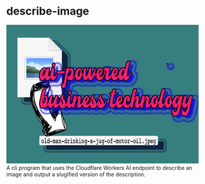 # describe-image
![](./logo.png)
A cli program that uses the Cloudflare Workers AI endpoint to describe an image and output a slugified version of the description.